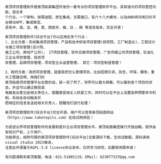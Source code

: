     泰顶项目管理软件是泰顶拓鼎集团开发的一套专业的项目管理软件平台，具有强大的项目管控功能，适合多
    个行业，一个架构，按需选配、原生集成，无需接口，有六十八大模块，以及ANDORID和IOS平台移动APP，集成微信，
    具有中、英、法、德、意、西班牙、俄、日 、韩 等语言版本，完全开源！
    
    泰顶项目管理软件[综合平台]可以应用在多个行业：
    !、企业方面：系统集成项目管理，产品和技术研发项目管理(研究院、工厂制造业)，工程设计与施工项目管理(设计院、
    施工公司、房地产公司)， IT项目管理，软件实施项目管理，广告传媒公司项目管理，石油化工企业项目管理，投资项
    目管理，品牌项目管理，项目型企业运营管理， 其它：项目型制造管理！
    
    2、政府方面：政府项目管理，就是政府怎么管理项目，比如招商引资，扶贫，环保，棚改，重大工程建设啊，用我们的
    泰顶拓鼎项目管理平台去管的话，就一目了然了，领导可以看大屏幕，可以看到各个项目的状态，并且可以通过微信或
    电脑发出意见给相关责任人，提醒督促相关人抓紧工作，同时可以在平台上设置各种预警命令机制，系统会自动触发并
    把相应的信息发送给相关负责人，提醒他们进行处理！
    
    泰顶项目管理软件[综合平台]完全开源，用户可以登录泰顶拓鼎网站（https://www.taketopits.com）在线试用体验！   

    为促进业界项目管理软件的发展和提升企业项目管理水平，泰顶拓鼎集团推行开放战略，提供自有知识产权，上千用户，
    功能俱全，成熟可靠的泰顶项目管理软件[综合平台]全套源码下载，含测试数据，源码请用visual studio 2022编译，
    注意此开源基于AGPL-3.0 license协议发布，仅供学习研究，如要商用需申请！

    有问题请联系泰顶客服，电话：021-51085119，EMail: 623077337@qq.com
    

